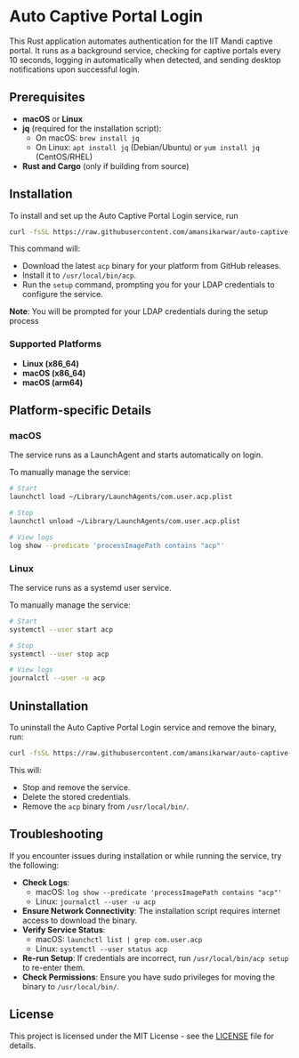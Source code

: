# Auto Captive Portal Login

This Rust application automates authentication for the IIT Mandi captive portal. It runs as a background service, checking for captive portals every 10 seconds, logging in automatically when detected, and sending desktop notifications upon successful login.

## Prerequisites

- **macOS** or **Linux**
- **jq** (required for the installation script):
  - On macOS: `brew install jq`
  - On Linux: `apt install jq` (Debian/Ubuntu) or `yum install jq` (CentOS/RHEL)
- **Rust and Cargo** (only if building from source)

## Installation

To install and set up the Auto Captive Portal Login service, run

```bash
curl -fsSL https://raw.githubusercontent.com/amansikarwar/auto-captive-portal/main/install.sh | bash
```

This command will:

- Download the latest `acp` binary for your platform from GitHub releases.
- Install it to `/usr/local/bin/acp`.
- Run the `setup` command, prompting you for your LDAP credentials to configure the service.

**Note**: You will be prompted for your LDAP credentials during the setup process

### Supported Platforms

- **Linux (x86_64)**
- **macOS (x86_64)**
- **macOS (arm64)**

## Platform-specific Details

### macOS

The service runs as a LaunchAgent and starts automatically on login.

To manually manage the service:

```bash
# Start
launchctl load ~/Library/LaunchAgents/com.user.acp.plist

# Stop
launchctl unload ~/Library/LaunchAgents/com.user.acp.plist

# View logs
log show --predicate 'processImagePath contains "acp"'
```

### Linux

The service runs as a systemd user service.

To manually manage the service:

```bash
# Start
systemctl --user start acp

# Stop
systemctl --user stop acp

# View logs
journalctl --user -u acp
```

## Uninstallation

To uninstall the Auto Captive Portal Login service and remove the binary, run:

```bash
curl -fsSL https://raw.githubusercontent.com/amansikarwar/auto-captive-portal/main/install.sh | bash -s uninstall
```

This will:

- Stop and remove the service.
- Delete the stored credentials.
- Remove the `acp` binary from `/usr/local/bin/`.

## Troubleshooting

If you encounter issues during installation or while running the service, try the following:

- **Check Logs**:
  - macOS: `log show --predicate 'processImagePath contains "acp"'`
  - Linux: `journalctl --user -u acp`
- **Ensure Network Connectivity**: The installation script requires internet access to download the binary.
- **Verify Service Status**:
  - macOS: `launchctl list | grep com.user.acp`
  - Linux: `systemctl --user status acp`
- **Re-run Setup**: If credentials are incorrect, run `/usr/local/bin/acp setup` to re-enter them.
- **Check Permissions**: Ensure you have sudo privileges for moving the binary to `/usr/local/bin/`.

## License

This project is licensed under the MIT License - see the [LICENSE](LICENSE) file for details.
